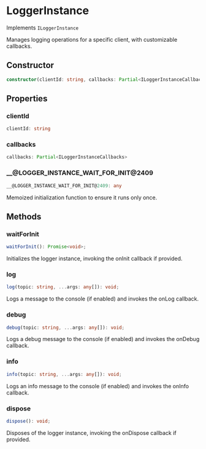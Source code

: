 # LoggerInstance

Implements `ILoggerInstance`

Manages logging operations for a specific client, with customizable callbacks.

## Constructor

```ts
constructor(clientId: string, callbacks: Partial<ILoggerInstanceCallbacks>);
```

## Properties

### clientId

```ts
clientId: string
```

### callbacks

```ts
callbacks: Partial<ILoggerInstanceCallbacks>
```

### __@LOGGER_INSTANCE_WAIT_FOR_INIT@2409

```ts
__@LOGGER_INSTANCE_WAIT_FOR_INIT@2409: any
```

Memoized initialization function to ensure it runs only once.

## Methods

### waitForInit

```ts
waitForInit(): Promise<void>;
```

Initializes the logger instance, invoking the onInit callback if provided.

### log

```ts
log(topic: string, ...args: any[]): void;
```

Logs a message to the console (if enabled) and invokes the onLog callback.

### debug

```ts
debug(topic: string, ...args: any[]): void;
```

Logs a debug message to the console (if enabled) and invokes the onDebug callback.

### info

```ts
info(topic: string, ...args: any[]): void;
```

Logs an info message to the console (if enabled) and invokes the onInfo callback.

### dispose

```ts
dispose(): void;
```

Disposes of the logger instance, invoking the onDispose callback if provided.
